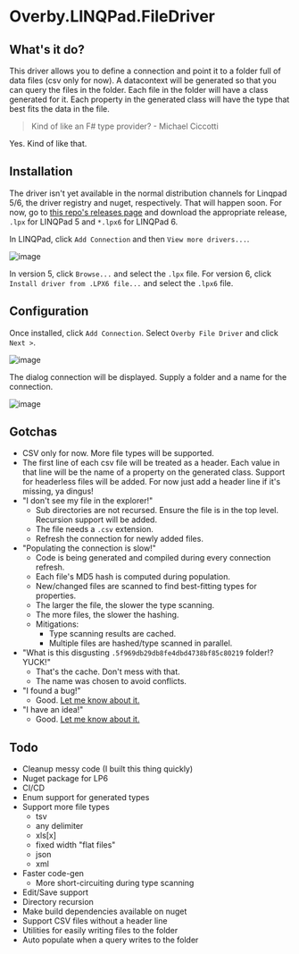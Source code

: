 # Overby.LINQPad.FileDriver

## What's it do?

This driver allows you to define a connection and point it to a folder full of data files (csv only for now). A datacontext will be generated so that you can query the files in the folder. Each file in the folder will have a class generated for it. Each property in the generated class will have the type that best fits the data in the file.

> Kind of like an F# type provider? - Michael Ciccotti

Yes. Kind of like that.

## Installation

The driver isn't yet available in the normal distribution channels for Linqpad 5/6, the driver registry and nuget, respectively. That will happen soon. For now, go to [this repo's releases page](https://github.com/ronnieoverby/Overby.LINQPad.FileDriver/releases) and download the appropriate release, `.lpx` for LINQPad 5 and `*.lpx6` for LINQPad 6.

In LINQPad, click `Add Connection` and then `View more drivers...`.

![image](https://user-images.githubusercontent.com/101028/79165476-3039d000-7db1-11ea-8753-ea6501897f6c.png)

In version 5, click `Browse...` and select the `.lpx` file. For version 6, click `Install driver from .LPX6 file...` and select the `.lpx6` file.

## Configuration

Once installed, click `Add Connection`. Select `Overby File Driver` and click `Next >`.

![image](https://user-images.githubusercontent.com/101028/79165801-e2719780-7db1-11ea-99e3-a2b620ea5488.png)

The dialog connection will be displayed. Supply a folder and a name for the connection.

![image](https://user-images.githubusercontent.com/101028/79165884-0b922800-7db2-11ea-98fa-697d6261aadc.png)

## Gotchas

- CSV only for now. More file types will be supported.
- The first line of each csv file will be treated as a header. Each value in that line will be the name of a property on the generated class. Support for headerless files will be added. For now just add a header line if it's missing, ya dingus!
- "I don't see my file in the explorer!"
  - Sub directories are not recursed. Ensure the file is in the top level. Recursion support will be added.
  - The file needs a `.csv` extension.
  - Refresh the connection for newly added files.
- "Populating the connection is slow!"
  - Code is being generated and compiled during every connection refresh.
  - Each file's MD5 hash is computed during population.
  - New/changed files are scanned to find best-fitting types for properties.
  - The larger the file, the slower the type scanning.
  - The more files, the slower the hashing.  
  - Mitigations: 
     - Type scanning results are cached.
     - Multiple files are hashed/type scanned in parallel.
 - "What is this disgusting `.5f969db29db8fe4dbd4738bf85c80219` folder!? YUCK!"
   - That's the cache. Don't mess with that.
   - The name was chosen to avoid conflicts.
 - "I found a bug!"
   - Good. [Let me know about it.](https://github.com/ronnieoverby/Overby.LINQPad.FileDriver/issues)
 - "I have an idea!"
   - Good. [Let me know about it.](https://github.com/ronnieoverby/Overby.LINQPad.FileDriver/issues)

## Todo

- Cleanup messy code (I built this thing quickly)
- Nuget package for LP6
- CI/CD
- Enum support for generated types
- Support more file types
  - tsv
  - any delimiter
  - xls[x]
  - fixed width "flat files"
  - json
  - xml
- Faster code-gen
  - More short-circuiting during type scanning
- Edit/Save support
- Directory recursion
- Make build dependencies available on nuget
- Support CSV files without a header line
- Utilities for easily writing files to the folder
- Auto populate when a query writes to the folder
